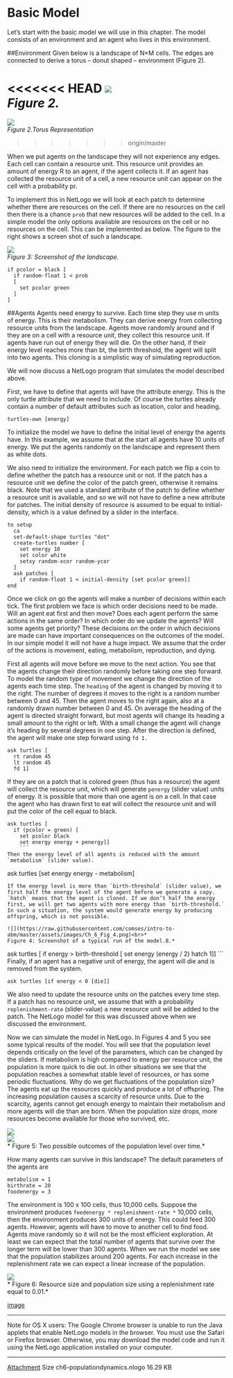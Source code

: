 # Basic Model
Let’s start with the basic model we will use in this chapter. The model consists of an environment and an agent who lives in this environment.

##Environment
Given below is a landscape of N×M cells. The edges are connected to derive a torus – donut shaped – environment (Figure 2).

<<<<<<< HEAD
![](https://raw.githubusercontent.com/comses/intro-to-abm/master/assets/images/Ch_6_Fig_2.png)<br>*Figure 2.*
=======
![](https://raw.githubusercontent.com/comses/intro-to-abm/master/assets/images/Ch_6_Fig_2.png)<br>*Figure 2.Torus Representation*
>>>>>>> origin/master

When we put agents on the landscape they will not experience any edges. Each cell can contain a resource unit. This resource unit provides an amount of energy R to an agent, if the agent collects it. If an agent has collected the resource unit of a cell, a new resource unit can appear on the cell with a probability pr.

To implement this in NetLogo we will look at each patch to determine whether there are resources on the cell. If there are no resources on the cell then there is a chance `prob` that new resources will be added to the cell. In a simple model the only options available are resources on the cell or no resources on the cell. This can be implemented as below. The figure to the right shows a screen shot of such a landscape.

![](https://raw.githubusercontent.com/comses/intro-to-abm/master/assets/images/Ch_6_Fig_3.png)<br>*Figure 3: Screenshot of the landscape.*
```
if pcolor = black [
  if random-float 1 < prob
  [
    set pcolor green
  ]
]
```
##Agents
Agents need energy to survive. Each time step they use m units of energy. This is their metabolism. They can derive energy from collecting resource units from the landscape. Agents move randomly around and if they are on a cell with a resource unit, they collect this resource unit. If agents have run out of energy they will die. On the other hand, if their energy level reaches more than bt, the birth threshold, the agent will split into two agents. This cloning is a simplistic way of simulating reproduction.

We will now discuss a NetLogo program that simulates the model described above.

First, we have to define that agents will have the attribute energy. This is the only turtle attribute that we need to include. Of course the turtles already contain a number of default attributes such as location, color and heading.
```
turtles-own [energy]
```
To initialize the model we have to define the initial level of energy the agents have. In this example, we assume that at the start all agents have 10 units of energy. We put the agents randomly on the landscape and represent them as white dots.

We also need to initialize the environment. For each patch we flip a coin to define whether the patch has a resource unit or not. If the patch has a resource unit we define the color of the patch green, otherwise it remains black. Note that we used a standard attribute of the patch to define whether a resource unit is available, and so we will not have to define a new attribute for patches. The initial density of resource is assumed to be equal to initial-density, which is a value defined by a slider in the interface.
```
to setup
  ca
  set-default-shape turtles "dot"
  create-turtles number [
    set energy 10
    set color white
    setxy random-xcor random-ycor
  ]
  ask patches [
    if random-float 1 < initial-density [set pcolor green]]
end
```
Once we click on go the agents will make a number of decisions within each tick. The first problem we face is which order decisions need to be made. Will an agent eat first and then move? Does each agent perform the same actions in the same order? In which order do we update the agents? Will some agents get priority? These decisions on the order in which decisions are made can have important consequences on the outcomes of the model. In our simple model it will not have a huge impact. We assume that the order of the actions is movement, eating, metabolism, reproduction, and dying.


First all agents will move before we move to the next action. You see that the agents change their direction randomly before taking one step forward. To model the random type of movement we change the direction of the agents each time step. The `heading` of the agent is changed by moving it to the right. The number of degrees it moves to the right is a random number between 0 and 45. Then the agent moves to the right again, also at a randomly drawn number between 0 and 45. On average the heading of the agent is directed straight forward, but most agents will change its heading a small amount to the right or left. With a small change the agent will change it’s heading by several degrees in one step. After the direction is defined, the agent will make one step forward using `fd 1.`
```
ask turtles [
  rt random 45
  lt random 45
  fd 1]
  ```
If they are on a patch that is colored green (thus has a resource) the agent will collect the resource unit, which will generate `penergy` (slider value) units of energy. It is possible that more than one agent is on a cell. In that case the agent who has drawn first to eat will collect the resource unit and will put the color of the cell equal to black.
```
ask turtles [
  if (pcolor = green) [
    set pcolor black
    set energy energy + penergy]]
    ```
Then the energy level of all agents is reduced with the amount `metabolism` (slider value).
```
ask turtles [set energy energy - metabolism]
```
If the energy level is more than `birth-threshold` (slider value), we first half the energy level of the agent before we generate a copy. `hatch` means that the agent is cloned. If we don’t half the energy first, we will get two agents with more energy than `birth-threshold.` In such a situation, the system would generate energy by producing offspring, which is not possible.

![](https://raw.githubusercontent.com/comses/intro-to-abm/master/assets/images/Ch_6_Fig_4.png)<br>*
Figure 4: Screenshot of a typical run of the model.8.*
```
ask turtles [
  if energy > birth-threshold [
    set energy (energy / 2)
    hatch 1]]
    ```
Finally, if an agent has a negative unit of energy, the agent will die and is removed from the system.
```
ask turtles [if energy < 0 [die]]
```
We also need to update the resource units on the patches every time step. If a patch has no resource unit, we assume that with a probability `replenishment-rate` (slider-value) a new resource unit will be added to the patch. The NetLogo model for this was discussed above when we discussed the environment.

Now we can simulate the model in NetLogo. In Figures 4 and 5 you see some typical results of the model. You will see that the population level depends critically on the level of the parameters, which can be changed by the sliders. If metabolism is high compared to energy per resource unit, the population is more quick to die out. In other situations we see that the population reaches a somewhat stable level of resources, or has some periodic fluctuations. Why do we get fluctuations of the population size? The agents eat up the resources quickly and produce a lot of offspring. The increasing population causes a scarcity of resource units. Due to the scarcity, agents cannot get enough energy to maintain their metabolism and more agents will die than are born. When the population size drops, more resources become available for those who survived, etc.

![](https://raw.githubusercontent.com/comses/intro-to-abm/master/assets/images/Ch_6_Fig_5a.png)<br>![](https://raw.githubusercontent.com/comses/intro-to-abm/master/assets/images/Ch_6_Fig_5b.png)<br>*
Figure 5: Two possible outcomes of the population level over time.*


How many agents can survive in this landscape? The default parameters of the agents are
```
metabolism = 1
birthrate = 20
foodenergy = 3
```
The environment is 100 x 100 cells, thus 10,000 cells. Suppose the environment produces `feedenergy * replenishment-rate *` 10,000 cells, then the environment produces 300 units of energy. This could feed 300 agents. However, agents will have to move to another cell to find food. Agents move randomly so it will not be the most efficient exploration. At least we can expect that the total number of agents that survive over the longer term will be lower than 300 agents. When we run the model we see that the population stabilizes around 200 agents. For each increase in the replenishment rate we can expect a linear increase of the population.

![](https://raw.githubusercontent.com/comses/intro-to-abm/master/assets/images/Ch_6_Fig_6.png)<br>*
Figure 6: Resource size and population size using a replenishment rate equal to 0.01.*

[image](https://www.openabm.org/book/33102/62-basic-model)

---

Note for OS X users: The Google Chrome browser is unable to run the Java applets that enable NetLogo models in the browser. You must use the Safari or Firefox browser. Otherwise, you may download the model code and run it using the NetLogo application installed on your computer.

---

[Attachment](https://www.openabm.org/files/books/3443/ch6-populationdynamics.nlogo)	Size
 ch6-populationdynamics.nlogo	16.29 KB
